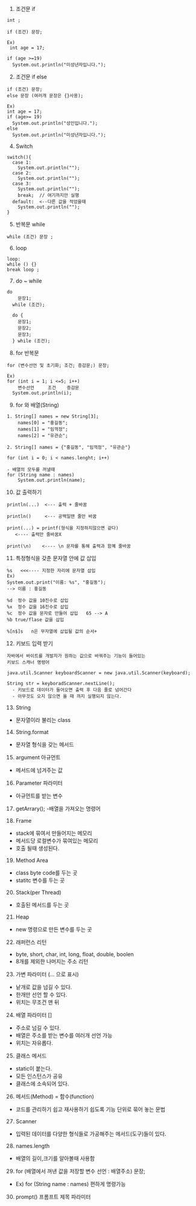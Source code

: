 1. 조건문 if
```
int ;

if (조건) 문장;

Ex)
 int age = 17;

if (age >=19)
  System.out.println("미성년자입니다.");

```
2. 조건문 if else
```
if (조건) 문장;
else 문장 (여러개 문장은 {}사용);

Ex)
int age = 17;
if (age>= 19)
  System.out.println("성인입니다.");
else
  System.out.println("미성년자입니다.");
```

4. Switch
```
switch(){
  case 1: 
    System.out.println("");
  case 2: 
    System.out.println("");
  case 3: 
    System.out.println("");
    break;  // 여기까지만 실행
  default:  <--다른 값을 적었을때
    System.out.println("");
}
```
5. 반복문 while
```
while (조건) 문장 ;
```
6. loop
```
loop:
while () {}
break loop ;
```
7. do ~ while
```
do
    문장1;
  while (조건);

  do {
    문장1;
    문장2;
    문장3;
  } while (조건);
```
8. for 반복문 
```
for (변수선언 및 초기화; 조건; 증감문;) 문장;

Ex)
for (int i = 1; i <=5; i++)
    변수선언     조건    증감문
  System.out.println(i);
```

9. for 와 배열(String)
```
1. String[] names = new String[3];
    names[0] = "홍길동";
    names[1] = "임꺽정";
    names[2] = "유관순";

2. String[] names = {"홍길동", "임꺽정", "유관순"}

for (int i = 0; i < names.lenght; i++)

- 배열의 모두를 꺼낼때
for (String name : names)
    System.out.println(name);

```
10. 값 출력하기
```
println(...)  <--- 출력 + 줄바꿈

println()     <--- 공백일땐 줄만 바꿈

print(...) = printf(형식을 지정하지않으면 같다)
   <---- 출력만 줄바꿈X

print(\n)    <---- \n 문자를 통해 출력과 함꼐 줄바꿈
```

11. 특정형식을 갖춘 문자열 안에 값 삽입
```
%s   <<<---- 지정한 자리에 문자열 삽입
Ex)
System.out.print("이름: %s", "홍길동");
--> 이름 : 홍길동

%d  정수 값을 10진수로 삽입
%x  정수 값을 16진수로 삽입
%c  정수 값을 문자로 만들어 삽입   65 --> A
%b true/flase 값을 삽입

%[n$]s   n은 무자열에 삽입될 값의 순서+
```
12. 키보드 입력 받기
```
자바에서 바이트를 개발자가 원하는 값으로 바꿔주는 기능이 들어있는
키보드 스캐너 명령어

java.util.Scanner keyboardScanner = new java.util.Scanner(keyboard);

String str = keyboradScanner.nextLine();
  - 키보드로 데이터가 들어오면 출력 후 다음 줄로 넘어간다
  - 아무것도 오지 않으면 올 때 까지 실행되지 않는다.
```
13. String 
  - 문자열이라 불리는 class

14. String.format
  - 문자열 형식을 갖는 메서드

15. argument 아규먼트
  - 메서드에 넘겨주는 값

16. Parameter 파라미터
  - 아규먼트를 받는 변수

17. getArrary();
  -배열을 가져오는 명령어

18. Frame 
  - stack에 묶여서 만들어지는 메모리
  - 메서드당 로컬변수가 묶여있는 메모리
  - 호출 될때 생성된다.

19. Method Area
  - class byte code를 두는 곳
  - statitc 변수를 두는 곳

20. Stack(per Thread)
  - 호출된 메서드를 두는 곳

21. Heap
  - new 명령으로 만든 변수를 두는 곳

22. 래퍼런스 리턴
  - byte, short, char, int, long, float, double, boolen 
  - 8개를 제외한 나머지는 주소 리턴 

23. 가변 파라미터 (... 으로 표시)
  - 낱개로 값을 넘길 수 있다.
  - 한개만 선언 할 수 있다.
  - 위치는 무조건 맨 뒤

24. 배열 파라미터 []
  - 주소로 넘길 수 있다.
  - 배열은 주소를 받는 변수를 여러개 선언 가능
  - 위치는 자유롭다.

25. 클래스 메서드
  - static이 붙는다.
  - 모든 인스턴스가 공유
  - 클래스에 소속되어 있다.

26. 메서드(Method) = 함수(function)
  - 코드를 관리하기 쉽고 재사용하기 쉽도록 기능 단위로 묶어 놓는 문법

27. Scanner 
   - 입력된 데이터를 다양한 형식들로 가공해주는 메서드(도구)들이 있다.

28.  names.length
  - 배열의 길이,크기를 알아볼때 사용함

29. for (배열에서 꺼낸 값을 저장할 변수 선언 : 배열주소) 문장;
  - Ex) for (String name : names) 편하게 명령가능 

30. prompt() 프롬프트 제목 파라미터

